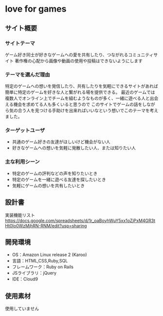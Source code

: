 # love for games

## サイト概要
### サイトテーマ
ゲーム好き同士が好きなゲームへの愛を共有したり、つながれるコミュニティサイト
著作権の心配から画像や動画の使用や投稿はできないようにします


### テーマを選んだ理由
特定のゲームへの想いを発信したり、共有したりを気軽にできるサイトがあれば簡単に特定のゲームを好きな人と繋がれる場を提供できる。
最近のゲームでは複数人でオンライン上でチームを組むようなものが多く、一緒に遊べる人と出会える機会を求めてる人も多くいると思うので
このサイトでゲームの話をしながら気の合う人を見つける手助けを出来ればいいなという想いでこのテーマを考えました。

### ターゲットユーザ
- 共通のゲーム好きの友達がほしいけど機会がない人
- 好きなゲームへの想いを気軽に発散したい人、または知りたい人


### 主な利用シーン
- 特定のゲームの評判などの声を知りたいとき
- 特定のゲームを一緒に遊べる友達を探したいとき
- 気軽にゲームの想いを共有したいとき

## 設計書
実装機能リスト
https://docs.google.com/spreadsheets/d/1r_oaBoyhWuY5xx1oZjPxM4GR3tHt0Io0WzMjhRN-RNM/edit?usp=sharing

## 開発環境
- OS：Amazon Linux release 2 (Karoo)
- 言語：HTML,CSS,Ruby,SQL
- フレームワーク：Ruby on Rails
- JSライブラリ：jQuery
- IDE：Cloud9

## 使用素材
使用していません
